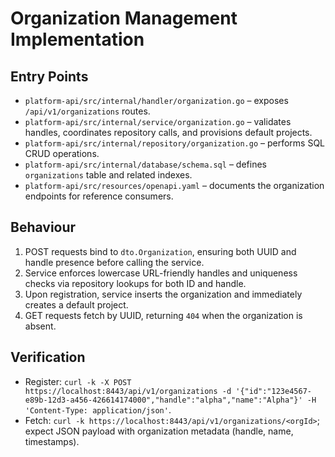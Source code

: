 # Organization Management Implementation

## Entry Points

- `platform-api/src/internal/handler/organization.go` – exposes `/api/v1/organizations` routes.
- `platform-api/src/internal/service/organization.go` – validates handles, coordinates repository calls, and provisions default projects.
- `platform-api/src/internal/repository/organization.go` – performs SQL CRUD operations.
- `platform-api/src/internal/database/schema.sql` – defines `organizations` table and related indexes.
- `platform-api/src/resources/openapi.yaml` – documents the organization endpoints for reference consumers.

## Behaviour

1. POST requests bind to `dto.Organization`, ensuring both UUID and handle presence before calling the service.
2. Service enforces lowercase URL-friendly handles and uniqueness checks via repository lookups for both ID and handle.
3. Upon registration, service inserts the organization and immediately creates a default project.
4. GET requests fetch by UUID, returning `404` when the organization is absent.

## Verification

- Register: `curl -k -X POST https://localhost:8443/api/v1/organizations -d '{"id":"123e4567-e89b-12d3-a456-426614174000","handle":"alpha","name":"Alpha"}' -H 'Content-Type: application/json'`.
- Fetch: `curl -k https://localhost:8443/api/v1/organizations/<orgId>`; expect JSON payload with organization metadata (handle, name, timestamps).
